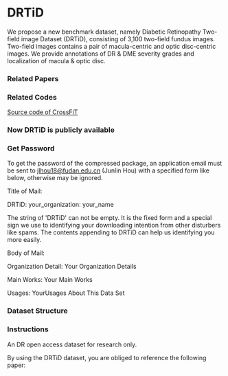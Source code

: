 # DRTiD


We propose a new benchmark dataset, namely Diabetic Retinopathy Two-field image Dataset (DRTiD), consisting of 3,100 two-field fundus images. Two-field images contains a pair of macula-centric and optic disc-centric images. We provide annotations of DR & DME severity grades and localization of macula & optic disc.


### Related Papers


### Related Codes
[Source code of CrossFiT](https://github.com/FDU-VTS/DRTiD/)

### Now DRTiD is publicly available

### Get Password

To get the password of the compressed package, an application email must be sent to jlhou18@fudan.edu.cn (Junlin Hou) with a specified form like below, otherwise may be ignored.

Title of Mail:

DRTiD: your_organization: your_name

The string of 'DRTiD' can not be empty. It is the fixed form and a special sign we use to identifying your downloading intention from other disturbers like spams. The contents appending to DRTiD can help us identifying you more easily.

Body of Mail:

Organization Detail: Your Organization Details

Main Works: Your Main Works

Usages: YourUsages About This Data Set

### Dataset Structure



### Instructions

An DR open access dataset for research only.

By using the DRTiD dataset, you are obliged to reference the following paper:
